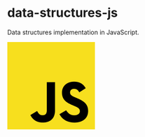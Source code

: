 # data-structures-js
Data structures implementation in JavaScript.

![Repository Banner](js-200x200.png)
